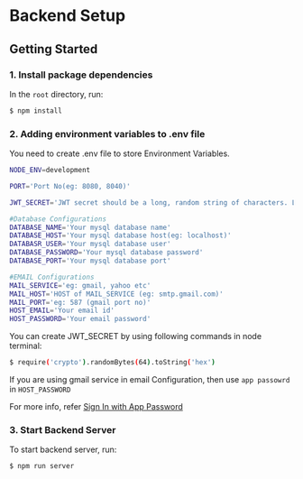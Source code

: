 # Backend Setup


## Getting Started


### 1. Install package dependencies

In the `root` directory, run:

```bash
$ npm install
```


### 2. Adding environment variables to .env file

You need to create .env file to store Environment Variables.

```bash
NODE_ENV=development

PORT='Port No(eg: 8080, 8040)'

JWT_SECRET='JWT secret should be a long, random string of characters. Longer secrets are generally more secure than shorter ones. '

#Database Configurations
DATABASE_NAME='Your mysql database name'
DATABASE_HOST='Your mysql database host(eg: localhost)'
DATABASR_USER='Your mysql database user'
DATABASE_PASSWORD='Your mysql database password'
DATABASE_PORT='Your mysql database port'

#EMAIL Configurations
MAIL_SERVICE='eg: gmail, yahoo etc'
MAIL_HOST='HOST of MAIL_SERVICE (eg: smtp.gmail.com)'
MAIL_PORT='eg: 587 (gmail port no)'
HOST_EMAIL='Your email id'
HOST_PASSWORD='Your email password'
```

You can create JWT_SECRET by using following commands in node terminal:

```bash
$ require('crypto').randomBytes(64).toString('hex')
```

If you are using gmail service in email Configuration, then use `app passowrd` in `HOST_PASSWORD`

For more info, refer [Sign In with App Password](https://support.google.com/accounts/answer/185833?hl=en)


### 3. Start Backend Server

To start backend server, run: 

```bash
$ npm run server
```